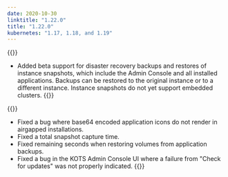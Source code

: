 ```yaml
---
date: 2020-10-30
linktitle: "1.22.0"
title: "1.22.0"
kubernetes: "1.17, 1.18, and 1.19"
---
```


{{<features>}}
  * Added beta support for disaster recovery backups and restores of instance snapshots, which include the Admin Console and all installed applications. Backups can be restored to the original instance or to a different instance. Instance snapshots do not yet support embedded clusters.
{{</features>}}

{{<fixes>}}
* Fixed a bug where base64 encoded application icons do not render in airgapped installations.
* Fixed a total snapshot capture time.
* Fixed remaining seconds when restoring volumes from application backups.
* Fixed a bug in the KOTS Admin Console UI where a failure from "Check for updates" was not properly indicated.
{{</fixes>}}
